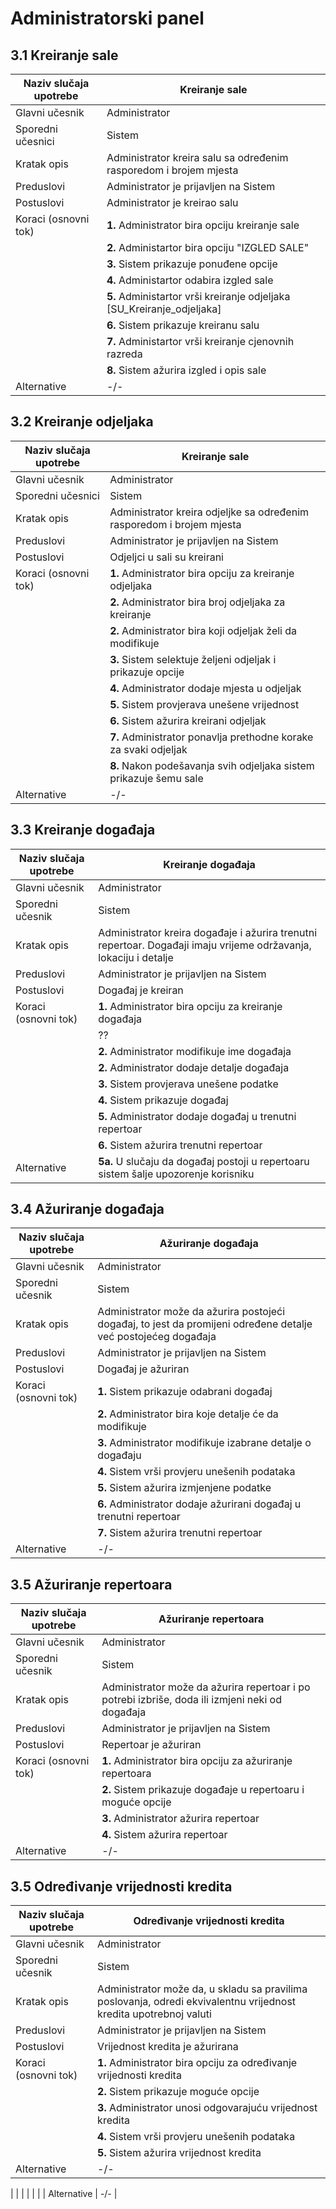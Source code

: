 # Administratorski panel

## 3.1 Kreiranje sale

| Naziv slučaja upotrebe | Kreiranje sale |
| ---------------------- | -------------- |
| Glavni učesnik         | Administrator  |
| Sporedni učesnici      | Sistem         |
| Kratak opis            | Administrator kreira salu sa određenim rasporedom i brojem mjesta |
| Preduslovi             | Administrator je prijavljen na Sistem |
| Postuslovi             | Administrator je kreirao salu |
| Koraci (osnovni tok)   | **1.** Administrator bira opciju kreiranje sale |
|                        | **2.** Administartor bira opciju "IZGLED SALE" |
|                        | **3.** Sistem prikazuje ponuđene opcije |
|                        | **4.** Administartor odabira izgled sale |
|                        | **5.** Administartor vrši kreiranje odjeljaka [SU_Kreiranje_odjeljaka] |
|                        | **6.** Sistem prikazuje kreiranu salu |
|                        | **7.** Administartor vrši kreiranje cjenovnih razreda |
|                        | **8.** Sistem ažurira izgled i opis sale |
| Alternative            | -/- |

## 3.2 Kreiranje odjeljaka

| Naziv slučaja upotrebe | Kreiranje sale |
| ---------------------- | -------------- |
| Glavni učesnik         | Administrator  |
| Sporedni učesnici      | Sistem         |
| Kratak opis            | Administrator kreira odjeljke sa određenim rasporedom i brojem mjesta |
| Preduslovi             | Administrator je prijavljen na Sistem |
| Postuslovi             | Odjeljci u sali su kreirani |
| Koraci (osnovni tok)   | **1.** Administrator bira opciju za kreiranje odjeljaka |
|                        | **2.** Administrator bira broj odjeljaka za kreiranje |
|                        | **2.** Administrator bira koji odjeljak želi da modifikuje |
|                        | **3.** Sistem selektuje željeni odjeljak i prikazuje opcije |
|                        | **4.** Administrator dodaje mjesta u odjeljak |
|                        | **5.** Sistem provjerava unešene vrijednost |
|                        | **6.** Sistem ažurira kreirani odjeljak |
|                        | **7.** Administrator ponavlja prethodne korake za svaki odjeljak |
|                        | **8.** Nakon podešavanja svih odjeljaka sistem prikazuje šemu sale |
| Alternative            | -/- |


## 3.3 Kreiranje događaja
| Naziv slučaja upotrebe | Kreiranje događaja |
| ---------------------- | ------------------ |
| Glavni učesnik         | Administrator |
| Sporedni učesnik       | Sistem |
| Kratak opis            | Administrator kreira događaje i ažurira trenutni repertoar. Događaji imaju vrijeme održavanja, lokaciju i detalje  |
| Preduslovi             | Administrator je prijavljen na Sistem |
| Postuslovi             | Događaj je kreiran |
| Koraci (osnovni tok)   | **1.** Administrator bira opciju za kreiranje događaja |
|                        | ?? |
|                        | **2.** Administrator modifikuje ime događaja |
|                        | **2.** Administrator dodaje detalje događaja |
|                        | **3.** Sistem provjerava unešene podatke |
|                        | **4.** Sistem prikazuje događaj |
|                        | **5.** Administrator dodaje događaj u trenutni repertoar |
|                        | **6.** Sistem ažurira trenutni repertoar |
| Alternative            | **5a.** U slučaju da događaj postoji u repertoaru sistem šalje upozorenje korisniku |

## 3.4 Ažuriranje događaja
| Naziv slučaja upotrebe | Ažuriranje događaja |
| ---------------------- | ------------------ |
| Glavni učesnik         | Administrator |
| Sporedni učesnik       | Sistem |
| Kratak opis            | Administrator može da ažurira postojeći događaj, to jest da promijeni određene detalje već postojećeg događaja |
| Preduslovi             | Administrator je prijavljen na Sistem |
| Postuslovi             | Događaj je ažuriran |
| Koraci (osnovni tok)   | **1.** Sistem prikazuje odabrani događaj |
|                        | **2.** Administrator bira koje detalje će da modifikuje |
|                        | **3.** Administrator modifikuje izabrane detalje o događaju |
|                        | **4.** Sistem vrši provjeru unešenih podataka |
|                        | **5.** Sistem ažurira izmjenjene podatke |
|                        | **6.** Administrator dodaje ažurirani događaj u trenutni repertoar |
|                        | **7.** Sistem ažurira trenutni repertoar |
| Alternative            | -/- |


## 3.5 Ažuriranje repertoara
| Naziv slučaja upotrebe | Ažuriranje repertoara |
| ---------------------- | --------------------- |
| Glavni učesnik         | Administrator         |
| Sporedni učesnik       | Sistem |
| Kratak opis | Administrator može da ažurira repertoar i po potrebi izbriše, doda ili izmjeni neki od događaja |
| Preduslovi             | Administrator je prijavljen na Sistem |
| Postuslovi             | Repertoar je ažuriran |
| Koraci (osnovni tok)   | **1.** Administrator bira opciju za ažuriranje repertoara |
|                        | **2.** Sistem prikazuje događaje u repertoaru i moguće opcije |
|                        | **3.** Administrator ažurira repertoar |
|                        | **4.** Sistem ažurira repertoar |
| Alternative            | -/- |


## 3.5 Određivanje vrijednosti kredita
| Naziv slučaja upotrebe | Određivanje vrijednosti kredita |
| ---------------------- | --------------------- |
| Glavni učesnik         | Administrator         |
| Sporedni učesnik       | Sistem |
| Kratak opis            | Administrator može da, u skladu sa pravilima poslovanja, odredi ekvivalentnu vrijednost kredita upotrebnoj valuti |
| Preduslovi             | Administrator je prijavljen na Sistem |
| Postuslovi             | Vrijednost kredita je ažurirana |
| Koraci (osnovni tok)   | **1.** Administrator bira opciju za određivanje vrijednosti kredita |
|                        | **2.** Sistem prikazuje moguće opcije |
|                        | **3.** Administrator unosi odgovarajuću vrijednost kredita |
|                        | **4.** Sistem vrši provjeru unešenih podataka |
|                        | **5.** Sistem ažurira vrijednost kredita |
| Alternative            | -/- |







|                        |  |
|  |  |
| Alternative            | -/- |

